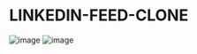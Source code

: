 # LINKEDIN-FEED-CLONE
![image](https://user-images.githubusercontent.com/107852559/220530219-d5a9771b-d914-4127-821f-f0a5aa84c449.png)
![image](https://user-images.githubusercontent.com/107852559/220530297-795afaa3-8a8d-4fcd-8dbe-91456747071a.png)

